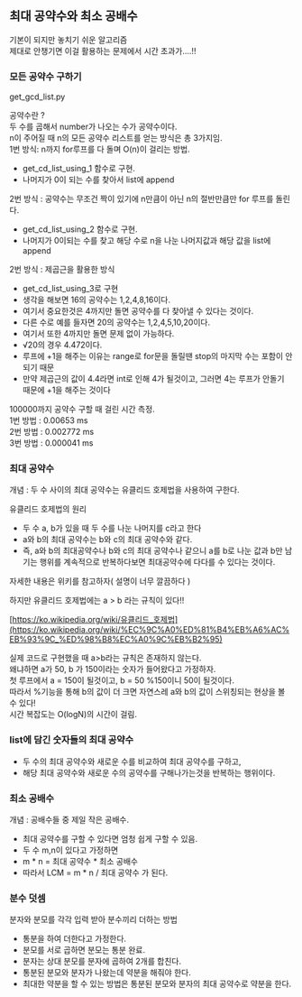 
## 최대 공약수와 최소 공배수
기본이 되지만 놓치기 쉬운 알고리즘  
제대로 안챙기면 이걸 활용하는 문제에서 시간 초과가....!!

### 모든 공약수 구하기
get_gcd_list.py

공약수란 ?  
두 수를 곱해서 number가 나오는 수가 공약수이다.    
n이 주어질 때 n의 모든 공약수 리스트를 얻는 방식은 총 3가지임.  
1번 방식: n까지 for루프를 다 돌며 O(n)이 걸리는 방법.
- get_cd_list_using_1 함수로 구현.
- 나머지가 0이 되는 수를 찾아서 list에 append

2번 방식 : 공약수는 무조건 짝이 있기에 n만큼이 아닌 n의 절반만큼만 for 루프를 돌린다.
- get_cd_list_using_2 함수로 구현.
- 나머지가 0이되는 수를 찾고 해당 수로 n을 나눈 나머지값과 해당 값을 list에 append


2번 방식 : 제곱근을 활용한 방식
- get_cd_list_using_3로 구현
- 생각을 해보면 16의 공약수는 1,2,4,8,16이다.
- 여기서 중요한것은 4까지만 돌면 공약수를 다 찾아낼 수 있다는 것이다.
- 다른 수로 예를 들자면 20의 공약수는 1,2,4,5,10,20이다.
- 여기서 또한 4까지만 돌면 문제 없이 가능하다.
- √20의 경우 4.472이다.
- 루프에 +1을 해주는 이유는 range로 for문을 돌릴땐 stop의 마지막 수는 포함이 안되기 때문
- 만약 제곱근의 값이 4.4라면 int로 인해 4가 될것이고, 그러면 4는 루프가 안돌기 때문에 +1을 해주는 것이다

100000까지 공약수 구할 때 걸린 시간 측정.  
1번 방법 :  0.00653 ms  
2번 방법 :  0.002772 ms  
3번 방법 :  0.000041 ms


### 최대 공약수

개념 : 두 수 사이의 최대 공약수는 유클리드 호제법을 사용하여 구한다.

유클리드 호제법의 원리
- 두 수 a, b가 있을 때 두 수를 나눈 나머지를 c라고 한다
- a와 b의 최대 공약수는 b와 c의 최대 공약수와 같다.
- 즉, a와 b의 최대공약수나 b와 c의 최대 공약수나 같으니 a를 b로 나눈 값과 b만 남기는 행위를 계속적으로 반복하다보면 최대공약수에 다다를 수 있다는 것이다.

자세한 내용은 위키를 참고하자( 설명이 너무 깔끔하다 )

하지만 유클리드 호제법에는 a > b 라는 규칙이 있다!!

[https://ko.wikipedia.org/wiki/유클리드_호제법](https://ko.wikipedia.org/wiki/%EC%9C%A0%ED%81%B4%EB%A6%AC%EB%93%9C_%ED%98%B8%EC%A0%9C%EB%B2%95)

실제 코드로 구현했을 때 a>b라는 규칙은 존재하지 않는다.  
왜냐하면 a가 50, b 가 150이라는 숫자가 들어왔다고 가정하자.  
첫 루프에서 a = 150이 될것이고, b = 50 %150이니 50이 될것이다.  
따라서 %기능을 통해 b의 값이 더 크면 자연스레 a와 b의 값이 스위칭되는 현상을 볼 수 있다!  
시간 복잡도는 O(logN)의 시간이 걸림.

### list에 담긴 숫자들의 최대 공약수

- 두 수의 최대 공약수와 새로운 수를 비교하여 최대 공약수를 구하고,
- 해당 최대 공약수와 새로운 수의 공약수를 구해나가는것을 반복하는 행위이다.

### 최소 공배수

개념 : 공배수들 중 제일 작은 공배수.
- 최대 공약수를 구할 수 있다면 엄청 쉽게 구할 수 있음.
- 두 수 m,n이 있다고 가정하면
- m * n = 최대 공약수 * 최소 공배수
- 따라서 LCM = m * n / 최대 공약수 가 된다.

### 분수 덧셈
분자와 분모를 각각 입력 받아 분수끼리 더하는 방법
- 통분을 하여 더한다고 가정한다.
- 분모를 서로 곱하면 분모는 통분 완료.
- 분자는 상대 분모를 분자에 곱하여 2개를 합친다.
- 통분된 분모와 분자가 나왔는데 약분을 해줘야 한다.
- 최대한 약분을 할 수 있는 방법은 통분된 분모와 분자의 최대 공약수로 약분을 한다.
